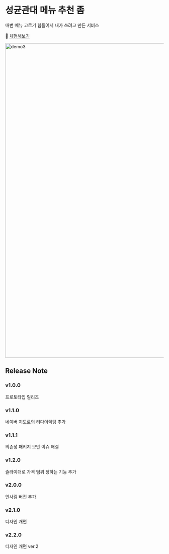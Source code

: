 # 성균관대 메뉴 추천 좀

매번 메뉴 고르기 힘들어서 내가 쓰려고 만든 서비스

📎 [체험해보기](https://skku-me-choo.vercel.app/)

<img width="1000" alt="demo3" src="https://github.com/JLake310/skku-me-choo/assets/86578246/8d4ee306-af51-4677-8060-3a1789a83e33">

## Release Note
### v1.0.0
프로토타입 릴리즈

### v1.1.0
네이버 지도로의 리다이렉팅 추가

### v1.1.1
의존성 패키지 보안 이슈 해결

### v1.2.0
슬라이더로 가격 범위 정하는 기능 추가

### v2.0.0
인사캠 버전 추가

### v2.1.0
디자인 개편

### v2.2.0
디자인 개편 ver.2
